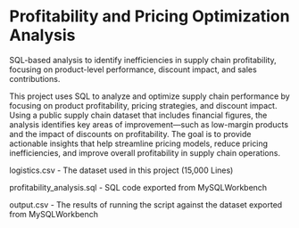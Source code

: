 # Profitability and Pricing Optimization Analysis
 SQL-based analysis to identify inefficiencies in supply chain profitability, focusing on product-level performance, discount impact, and sales contributions.

This project uses SQL to analyze and optimize supply chain performance by focusing on product profitability, pricing strategies, and discount impact. Using a public supply chain dataset that includes financial figures, the analysis identifies key areas of improvement—such as low-margin products and the impact of discounts on profitability. The goal is to provide actionable insights that help streamline pricing models, reduce pricing inefficiencies, and improve overall profitability in supply chain operations. 


logistics.csv - The dataset used in this project (15,000 Lines)

profitability_analysis.sql - SQL code exported from MySQLWorkbench 

output.csv - The results of running the script against the dataset exported from MySQLWorkbench
